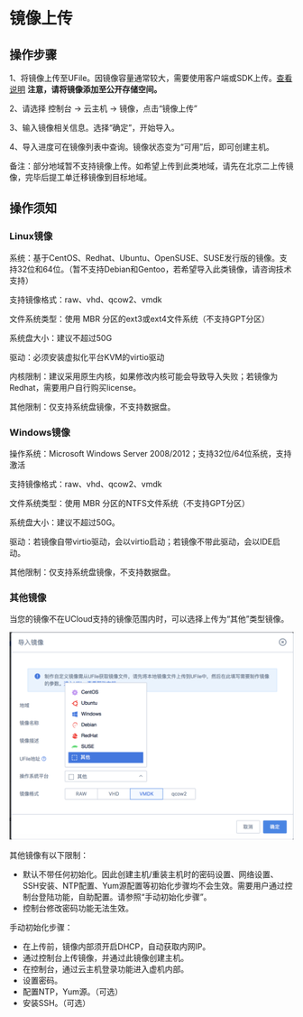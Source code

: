

# 镜像上传

## 操作步骤

1、将镜像上传至UFile。因镜像容量通常较大，需要使用客户端或SDK上传。[查看说明](/storage_cdn/ufile/tools)
**注意，请将镜像添加至公开存储空间。**

2、请选择 控制台 -\> 云主机 -\> 镜像，点击“镜像上传”

3、输入镜像相关信息。选择“确定”，开始导入。

4、导入进度可在镜像列表中查询。镜像状态变为“可用”后，即可创建主机。

备注：部分地域暂不支持镜像上传。如希望上传到此类地域，请先在北京二上传镜像，完毕后提工单迁移镜像到目标地域。

## 操作须知

### Linux镜像

系统：基于CentOS、Redhat、Ubuntu、OpenSUSE、SUSE发行版的镜像。支持32位和64位。（暂不支持Debian和Gentoo，若希望导入此类镜像，请咨询技术支持）

支持镜像格式：raw、vhd、qcow2、vmdk

文件系统类型：使用 MBR 分区的ext3或ext4文件系统（不支持GPT分区）

系统盘大小：建议不超过50G

驱动：必须安装虚拟化平台KVM的virtio驱动

内核限制：建议采用原生内核，如果修改内核可能会导致导入失败；若镜像为Redhat，需要用户自行购买license。

其他限制：仅支持系统盘镜像，不支持数据盘。

### Windows镜像

操作系统：Microsoft Windows Server 2008/2012；支持32位/64位系统，支持激活

支持镜像格式：raw、vhd、qcow2、vmdk

文件系统类型：使用 MBR 分区的NTFS文件系统（不支持GPT分区）

系统盘大小：建议不超过50G。

驱动：若镜像自带virtio驱动，会以virtio启动；若镜像不带此驱动，会以IDE启动。

其他限制：仅支持系统盘镜像，不支持数据盘。

### 其他镜像

当您的镜像不在UCloud支持的镜像范围内时，可以选择上传为“其他”类型镜像。

![](/images/guide/image/%E5%B1%8F%E5%B9%95%E5%BF%AB%E7%85%A7_2018-09-07_%E4%B8%8B%E5%8D%882.18.03.png)

其他镜像有以下限制：

- 默认不带任何初始化。因此创建主机/重装主机时的密码设置、网络设置、SSH安装、NTP配置、Yum源配置等初始化步骤均不会生效。需要用户通过控制台登陆功能，自助配置。请参照“手动初始化步骤”。
- 控制台修改密码功能无法生效。

手动初始化步骤：

- 在上传前，镜像内部须开启DHCP，自动获取内网IP。 
- 通过控制台上传镜像，并通过此镜像创建主机。
- 在控制台，通过云主机登录功能进入虚机内部。 
- 设置密码。 
- 配置NTP，Yum源。（可选） 
- 安装SSH。（可选）
